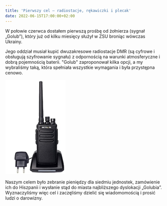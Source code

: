 ```yaml
---
title: 'Pierwszy cel – radiostacje, rękawiczki i plecak'
date: 2022-06-15T17:00:00+02:00
---
```


W połowie czerwca dostałem pierwszą prośbę od żołnierza (sygnał „Golub”), który już od kilku miesięcy służył w ZSU broniąc wówczas Ukrainy.

Jego oddział musiał kupić dwuzakresowe radiostacje DMR (są cyfrowe i obsługują szyfrowanie sygnału) z odpornością na warunki atmosferyczne i dobrą pojemnością baterii. "Golub" zaproponował kilka opcji, a my wybraliśmy taką, która spełniała wszystkie wymagania i była przystępna cenowo.

![Image alt](./radio.jpg 'Przykład dla stacji radiowej')

Naszym celem było zebranie pieniędzy dla siedmiu jednostek, zamówienie ich do Hiszpanii i wysłanie stąd do miasta najbliższego dyslokacji „Golubia”.
Wyznaczyliśmy więc cel i zaczęliśmy dzielić się wiadomomością i prosić ludzi o darowizny.
